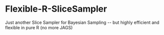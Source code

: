 # Flexible-R-SliceSampler
Just another Slice Sampler for Bayesian Sampling -- but highly efficient and flexible in pure R (no more JAGS)
